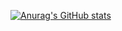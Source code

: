 [![Anurag's GitHub stats](https://github-readme-stats.vercel.app/api?username=lololod3)](https://github.com/anuraghazra/github-readme-stats)
